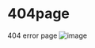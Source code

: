 # 404page
404 error page 
![image](https://user-images.githubusercontent.com/76817118/206432667-8dddccca-fbeb-4607-bc09-972a19d4200e.png)
